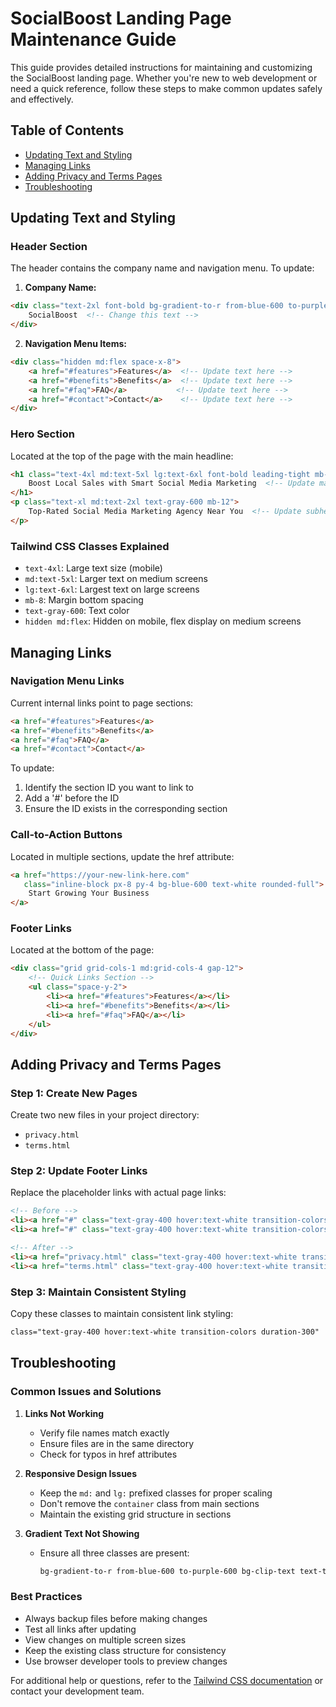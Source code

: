 # SocialBoost Landing Page Maintenance Guide

This guide provides detailed instructions for maintaining and customizing the SocialBoost landing page. Whether you're new to web development or need a quick reference, follow these steps to make common updates safely and effectively.

## Table of Contents
- [Updating Text and Styling](#updating-text-and-styling)
- [Managing Links](#managing-links)
- [Adding Privacy and Terms Pages](#adding-privacy-and-terms-pages)
- [Troubleshooting](#troubleshooting)

## Updating Text and Styling

### Header Section
The header contains the company name and navigation menu. To update:

1. **Company Name:**
```html
<div class="text-2xl font-bold bg-gradient-to-r from-blue-600 to-purple-600 bg-clip-text text-transparent">
    SocialBoost  <!-- Change this text -->
</div>
```

2. **Navigation Menu Items:**
```html
<div class="hidden md:flex space-x-8">
    <a href="#features">Features</a>  <!-- Update text here -->
    <a href="#benefits">Benefits</a>  <!-- Update text here -->
    <a href="#faq">FAQ</a>           <!-- Update text here -->
    <a href="#contact">Contact</a>    <!-- Update text here -->
</div>
```

### Hero Section
Located at the top of the page with the main headline:

```html
<h1 class="text-4xl md:text-5xl lg:text-6xl font-bold leading-tight mb-8 bg-gradient-to-r from-blue-600 to-purple-600 bg-clip-text text-transparent">
    Boost Local Sales with Smart Social Media Marketing  <!-- Update main headline -->
</h1>
<p class="text-xl md:text-2xl text-gray-600 mb-12">
    Top-Rated Social Media Marketing Agency Near You  <!-- Update subheading -->
</p>
```

### Tailwind CSS Classes Explained
- `text-4xl`: Large text size (mobile)
- `md:text-5xl`: Larger text on medium screens
- `lg:text-6xl`: Largest text on large screens
- `mb-8`: Margin bottom spacing
- `text-gray-600`: Text color
- `hidden md:flex`: Hidden on mobile, flex display on medium screens

## Managing Links

### Navigation Menu Links
Current internal links point to page sections:
```html
<a href="#features">Features</a>
<a href="#benefits">Benefits</a>
<a href="#faq">FAQ</a>
<a href="#contact">Contact</a>
```

To update:
1. Identify the section ID you want to link to
2. Add a '#' before the ID
3. Ensure the ID exists in the corresponding section

### Call-to-Action Buttons
Located in multiple sections, update the href attribute:
```html
<a href="https://your-new-link-here.com"
   class="inline-block px-8 py-4 bg-blue-600 text-white rounded-full">
    Start Growing Your Business
</a>
```

### Footer Links
Located at the bottom of the page:
```html
<div class="grid grid-cols-1 md:grid-cols-4 gap-12">
    <!-- Quick Links Section -->
    <ul class="space-y-2">
        <li><a href="#features">Features</a></li>
        <li><a href="#benefits">Benefits</a></li>
        <li><a href="#faq">FAQ</a></li>
    </ul>
</div>
```

## Adding Privacy and Terms Pages

### Step 1: Create New Pages
Create two new files in your project directory:
- `privacy.html`
- `terms.html`

### Step 2: Update Footer Links
Replace the placeholder links with actual page links:
```html
<!-- Before -->
<li><a href="#" class="text-gray-400 hover:text-white transition-colors duration-300">Privacy Policy</a></li>
<li><a href="#" class="text-gray-400 hover:text-white transition-colors duration-300">Terms of Service</a></li>

<!-- After -->
<li><a href="privacy.html" class="text-gray-400 hover:text-white transition-colors duration-300">Privacy Policy</a></li>
<li><a href="terms.html" class="text-gray-400 hover:text-white transition-colors duration-300">Terms of Service</a></li>
```

### Step 3: Maintain Consistent Styling
Copy these classes to maintain consistent link styling:
```html
class="text-gray-400 hover:text-white transition-colors duration-300"
```

## Troubleshooting

### Common Issues and Solutions

1. **Links Not Working**
   - Verify file names match exactly
   - Ensure files are in the same directory
   - Check for typos in href attributes

2. **Responsive Design Issues**
   - Keep the `md:` and `lg:` prefixed classes for proper scaling
   - Don't remove the `container` class from main sections
   - Maintain the existing grid structure in sections

3. **Gradient Text Not Showing**
   - Ensure all three classes are present:
     ```html
     bg-gradient-to-r from-blue-600 to-purple-600 bg-clip-text text-transparent
     ```

### Best Practices
- Always backup files before making changes
- Test all links after updating
- View changes on multiple screen sizes
- Keep the existing class structure for consistency
- Use browser developer tools to preview changes

For additional help or questions, refer to the [Tailwind CSS documentation](https://tailwindcss.com/docs) or contact your development team.